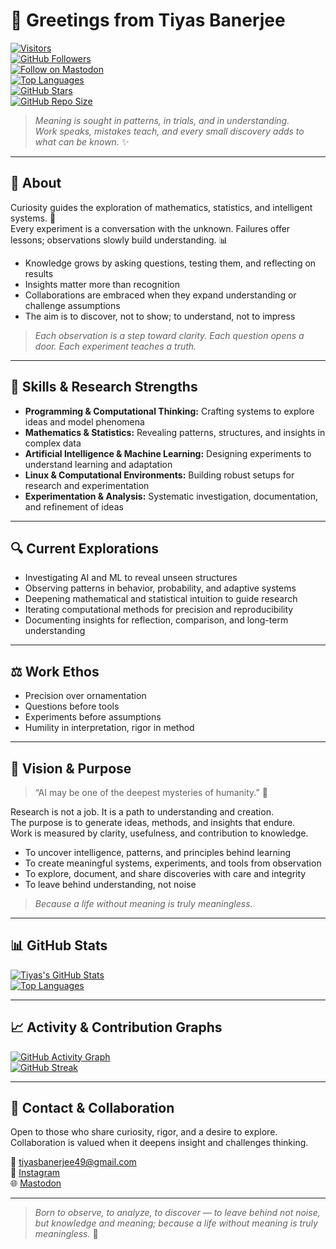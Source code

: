 # 👋 Greetings from Tiyas Banerjee

[![Visitors](https://visitor-badge.laobi.icu/badge?page_id=tiyasbanerjee)](https://github.com/tiyasbanerjee)  
[![GitHub Followers](https://img.shields.io/github/followers/tiyasbanerjee?label=Followers&style=flat)](https://github.com/tiyasbanerjee)  
[![Follow on Mastodon](https://img.shields.io/badge/Mastodon-@Tiyas_Banerjee-blue)](https://mastodon.social/@Tiyas_Banerjee)  
[![Top Languages](https://img.shields.io/github/languages/top/tiyasbanerjee?color=blue&style=flat)](https://github.com/tiyasbanerjee)  
[![GitHub Stars](https://img.shields.io/github/stars/tiyasbanerjee?style=flat&color=yellow)](https://github.com/tiyasbanerjee/stargazers)  
[![GitHub Repo Size](https://img.shields.io/github/repo-size/tiyasbanerjee?style=flat&color=green)](https://github.com/tiyasbanerjee)

> *Meaning is sought in patterns, in trials, and in understanding.  
Work speaks, mistakes teach, and every small discovery adds to what can be known.* ✨

---

## 🧠 About

Curiosity guides the exploration of mathematics, statistics, and intelligent systems. 🔬  
Every experiment is a conversation with the unknown. Failures offer lessons; observations slowly build understanding. 📊

- Knowledge grows by asking questions, testing them, and reflecting on results  
- Insights matter more than recognition  
- Collaborations are embraced when they expand understanding or challenge assumptions  
- The aim is to discover, not to show; to understand, not to impress

> *Each observation is a step toward clarity. Each question opens a door. Each experiment teaches a truth.*

---

## 🎯 Skills & Research Strengths

- **Programming & Computational Thinking:** Crafting systems to explore ideas and model phenomena  
- **Mathematics & Statistics:** Revealing patterns, structures, and insights in complex data  
- **Artificial Intelligence & Machine Learning:** Designing experiments to understand learning and adaptation  
- **Linux & Computational Environments:** Building robust setups for research and experimentation  
- **Experimentation & Analysis:** Systematic investigation, documentation, and refinement of ideas  

---

## 🔍 Current Explorations

- Investigating AI and ML to reveal unseen structures  
- Observing patterns in behavior, probability, and adaptive systems  
- Deepening mathematical and statistical intuition to guide research  
- Iterating computational methods for precision and reproducibility  
- Documenting insights for reflection, comparison, and long-term understanding

---

## ⚖️ Work Ethos

- Precision over ornamentation  
- Questions before tools  
- Experiments before assumptions  
- Humility in interpretation, rigor in method

---

## 🌌 Vision & Purpose

> “AI may be one of the deepest mysteries of humanity.” 🤔

Research is not a job. It is a path to understanding and creation.  
The purpose is to generate ideas, methods, and insights that endure.  
Work is measured by clarity, usefulness, and contribution to knowledge.

- To uncover intelligence, patterns, and principles behind learning  
- To create meaningful systems, experiments, and tools from observation  
- To explore, document, and share discoveries with care and integrity  
- To leave behind understanding, not noise  

> *Because a life without meaning is truly meaningless.*

---

## 📊 GitHub Stats

[![Tiyas's GitHub Stats](https://github-readme-stats.vercel.app/api?username=tiyasbanerjee&theme=dark&show_icons=true&count_private=true)](https://github.com/tiyasbanerjee)  
[![Top Languages](https://github-readme-stats.vercel.app/api/top-langs/?username=tiyasbanerjee&theme=dark&layout=compact)](https://github.com/tiyasbanerjee)

---

## 📈 Activity & Contribution Graphs

[![GitHub Activity Graph](https://activity-graph.herokuapp.com/graph?username=tiyasbanerjee&theme=react-dark)](https://github.com/tiyasbanerjee)  
[![GitHub Streak](https://github-readme-streak-stats.herokuapp.com/?user=tiyasbanerjee&theme=dark)](https://git.io/streak-stats)  

---

## 🤝 Contact & Collaboration

Open to those who share curiosity, rigor, and a desire to explore.  
Collaboration is valued when it deepens insight and challenges thinking.

📧 [tiyasbanerjee49@gmail.com](mailto:tiyasbanerjee49@gmail.com)  
📸 [Instagram](https://www.instagram.com/tiyas_banerjee/?__pwa=1)  
🌐 [Mastodon](https://mastodon.social/@Tiyas_Banerjee)

---

> *Born to observe, to analyze, to discover — to leave behind not noise, but knowledge and meaning; because a life without meaning is truly meaningless.* 💫
